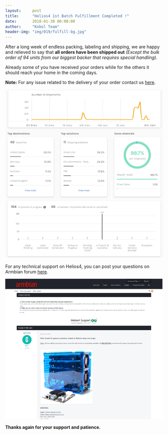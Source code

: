 ```yaml
---
layout:     post
title:      "Helios4 1st Batch Fulfillment Completed !"
date:       2018-01-30 00:00:00
author:     "Kobol Team"
header-img: "img/019/fulfill-bg.jpg"
---
```


After a long week of endless packing, labeling and shipping, we are happy and relieved to say that **all orders have been shipped out** *(Except the bulk order of 94 units from our biggest backer that requires special handling)*.  

Already some of you have received your orders while for the others it should reach your home in the coming days.

**Note:** For any issue related to the delivery of your order contact us [here](https://shop.kobol.io/pages/contact-us).

![Fulfillment](/img/019/fulfillement.png)

For any technical support on Helios4, you can post your questions on Armbian forum [here](https://forum.armbian.com/topic/6033-helios4-support/).

![Forum](/img/019/forum.png)

**Thanks again for your support and patience.**
